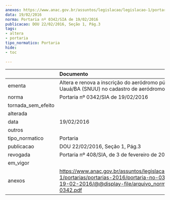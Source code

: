 ```yaml
---
anexos: https://www.anac.gov.br/assuntos/legislacao/legislacao-1/portarias/portarias-2016/portaria-no-0342-sia-de-19-02-2016/@@display-file/arquivo_norma/PA2016-0342.pdf
data: 19/02/2016
norma: Portaria nº 0342/SIA de 19/02/2016
publicacao: DOU 22/02/2016, Seção 1, Pág.3
tags:
- altera
- portaria
tipo_normatico: Portaria
hide: 
- toc 
 
---
```


|                    | Documento                                                                                                                                                         |
|:-------------------|:------------------------------------------------------------------------------------------------------------------------------------------------------------------|
| ementa             | Altera e renova a inscrição do aeródromo público de Uauá/BA (SNUU) no cadastro de aeródromos.                                                                     |
| norma              | Portaria nº 0342/SIA de 19/02/2016                                                                                                                                |
| tornada_sem_efeito |                                                                                                                                                                   |
| alterada           |                                                                                                                                                                   |
| data               | 19/02/2016                                                                                                                                                        |
| outros             |                                                                                                                                                                   |
| tipo_normatico     | Portaria                                                                                                                                                          |
| publicacao         | DOU 22/02/2016, Seção 1, Pág.3                                                                                                                                    |
| revogada           | Portaria nº 408/SIA, de 3 de fevereiro de 2017.                                                                                                                   |
| em_vigor           |                                                                                                                                                                   |
| anexos             | https://www.anac.gov.br/assuntos/legislacao/legislacao-1/portarias/portarias-2016/portaria-no-0342-sia-de-19-02-2016/@@display-file/arquivo_norma/PA2016-0342.pdf |